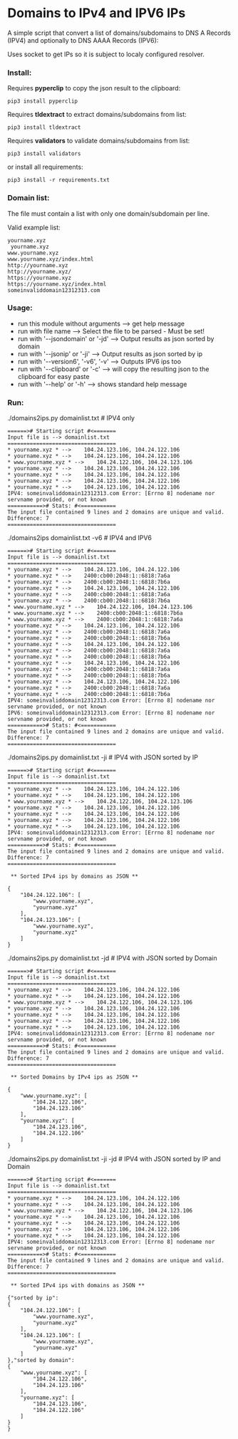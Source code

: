 # Domains to IPv4 and IPV6 IPs

A simple script that convert a list of domains/subdomains to DNS A Records (IPV4) and optionally to DNS AAAA Records (IPV6):

Uses socket to get IPs so it is subject to localy configured resolver.

### Install:
Requires **pyperclip** to copy the json result to the clipboard:
```
pip3 install pyperclip
```
Requires **tldextract** to extract domains/subdomains from list:
```
pip3 install tldextract
```
Requires **validators** to validate domains/subdomains from list:
```
pip3 install validators
```
or install all requirements:
```
pip3 install -r requirements.txt
```

### Domain list:
The file must contain a list with only one domain/subdomain per line.

Valid example list:
```
yourname.xyz
 yourname.xyz
www.yourname.xyz
www.yourname.xyz/index.html
http://yourname.xyz
http://yourname.xyz/
https://yourname.xyz
https://yourname.xyz/index.html
someinvaliddomain12312313.com
```

### Usage:
  - run this module without arguments --> get help message
  - run with file name --> Select the file to be parsed - Must be set!
  - run with '--jsondomain' or '-jd' --> Output results as json sorted by domain
  - run with '--jsonip' or '-ji' --> Output results as json sorted by ip
  - run with '--version6', '-v6', '-v' --> Outputs IPV6 ips too
  - run with '--clipboard' or '-c' --> will copy the resulting json to the clipboard for easy paste
  - run with '--help' or '-h' --> shows standard help message

### Run:
./domains2ips.py domainlist.txt # IPV4 only
```
======># Starting script #<=======
Input file is --> domainlist.txt
==================================
* yourname.xyz * -->	104.24.123.106, 104.24.122.106
* yourname.xyz * -->	104.24.123.106, 104.24.122.106
* www.yourname.xyz * -->	104.24.122.106, 104.24.123.106
* yourname.xyz * -->	104.24.123.106, 104.24.122.106
* yourname.xyz * -->	104.24.123.106, 104.24.122.106
* yourname.xyz * -->	104.24.123.106, 104.24.122.106
* yourname.xyz * -->	104.24.123.106, 104.24.122.106
IPV4: someinvaliddomain12312313.com Error: [Errno 8] nodename nor servname provided, or not known
===========># Stats: #<===========
The input file contained 9 lines and 2 domains are unique and valid. Difference: 7
==================================
```
./domains2ips domainlist.txt -v6 # IPV4 and IPV6
```
======># Starting script #<=======
Input file is --> domainlist.txt
==================================
* yourname.xyz * -->	104.24.123.106, 104.24.122.106
* yourname.xyz * -->	2400:cb00:2048:1::6818:7a6a
* yourname.xyz * -->	2400:cb00:2048:1::6818:7b6a
* yourname.xyz * -->	104.24.123.106, 104.24.122.106
* yourname.xyz * -->	2400:cb00:2048:1::6818:7a6a
* yourname.xyz * -->	2400:cb00:2048:1::6818:7b6a
* www.yourname.xyz * -->	104.24.122.106, 104.24.123.106
* www.yourname.xyz * -->	2400:cb00:2048:1::6818:7b6a
* www.yourname.xyz * -->	2400:cb00:2048:1::6818:7a6a
* yourname.xyz * -->	104.24.123.106, 104.24.122.106
* yourname.xyz * -->	2400:cb00:2048:1::6818:7a6a
* yourname.xyz * -->	2400:cb00:2048:1::6818:7b6a
* yourname.xyz * -->	104.24.123.106, 104.24.122.106
* yourname.xyz * -->	2400:cb00:2048:1::6818:7a6a
* yourname.xyz * -->	2400:cb00:2048:1::6818:7b6a
* yourname.xyz * -->	104.24.123.106, 104.24.122.106
* yourname.xyz * -->	2400:cb00:2048:1::6818:7a6a
* yourname.xyz * -->	2400:cb00:2048:1::6818:7b6a
* yourname.xyz * -->	104.24.123.106, 104.24.122.106
* yourname.xyz * -->	2400:cb00:2048:1::6818:7a6a
* yourname.xyz * -->	2400:cb00:2048:1::6818:7b6a
IPV4: someinvaliddomain12312313.com Error: [Errno 8] nodename nor servname provided, or not known
IPV6: someinvaliddomain12312313.com Error: [Errno 8] nodename nor servname provided, or not known
===========># Stats: #<===========
The input file contained 9 lines and 2 domains are unique and valid. Difference: 7
==================================
```
./domains2ips.py domainlist.txt -ji # IPV4 with JSON sorted by IP
```
======># Starting script #<=======
Input file is --> domainlist.txt
==================================
* yourname.xyz * -->	104.24.123.106, 104.24.122.106
* yourname.xyz * -->	104.24.123.106, 104.24.122.106
* www.yourname.xyz * -->	104.24.122.106, 104.24.123.106
* yourname.xyz * -->	104.24.123.106, 104.24.122.106
* yourname.xyz * -->	104.24.123.106, 104.24.122.106
* yourname.xyz * -->	104.24.123.106, 104.24.122.106
* yourname.xyz * -->	104.24.123.106, 104.24.122.106
IPV4: someinvaliddomain12312313.com Error: [Errno 8] nodename nor servname provided, or not known
===========># Stats: #<===========
The input file contained 9 lines and 2 domains are unique and valid. Difference: 7
==================================

 ** Sorted IPv4 ips by domains as JSON **

{
    "104.24.122.106": [
        "www.yourname.xyz",
        "yourname.xyz"
    ],
    "104.24.123.106": [
        "www.yourname.xyz",
        "yourname.xyz"
    ]
}
```

./domains2ips.py domainlist.txt -jd # IPV4 with JSON sorted by Domain
```
======># Starting script #<=======
Input file is --> domainlist.txt
==================================
* yourname.xyz * -->	104.24.123.106, 104.24.122.106
* yourname.xyz * -->	104.24.123.106, 104.24.122.106
* www.yourname.xyz * -->	104.24.122.106, 104.24.123.106
* yourname.xyz * -->	104.24.123.106, 104.24.122.106
* yourname.xyz * -->	104.24.123.106, 104.24.122.106
* yourname.xyz * -->	104.24.123.106, 104.24.122.106
* yourname.xyz * -->	104.24.123.106, 104.24.122.106
IPV4: someinvaliddomain12312313.com Error: [Errno 8] nodename nor servname provided, or not known
===========># Stats: #<===========
The input file contained 9 lines and 2 domains are unique and valid. Difference: 7
==================================

 ** Sorted Domains by IPv4 ips as JSON **

{
    "www.yourname.xyz": [
        "104.24.122.106",
        "104.24.123.106"
    ],
    "yourname.xyz": [
        "104.24.123.106",
        "104.24.122.106"
    ]
}
```

./domains2ips.py domainlist.txt -ji -jd # IPV4 with JSON sorted by IP and Domain
```
======># Starting script #<=======
Input file is --> domainlist.txt
==================================
* yourname.xyz * -->	104.24.123.106, 104.24.122.106
* yourname.xyz * -->	104.24.123.106, 104.24.122.106
* www.yourname.xyz * -->	104.24.122.106, 104.24.123.106
* yourname.xyz * -->	104.24.123.106, 104.24.122.106
* yourname.xyz * -->	104.24.123.106, 104.24.122.106
* yourname.xyz * -->	104.24.123.106, 104.24.122.106
* yourname.xyz * -->	104.24.123.106, 104.24.122.106
IPV4: someinvaliddomain12312313.com Error: [Errno 8] nodename nor servname provided, or not known
===========># Stats: #<===========
The input file contained 9 lines and 2 domains are unique and valid. Difference: 7
==================================

 ** Sorted IPv4 ips with domains as JSON **

{"sorted by ip":
{
    "104.24.122.106": [
        "www.yourname.xyz",
        "yourname.xyz"
    ],
    "104.24.123.106": [
        "www.yourname.xyz",
        "yourname.xyz"
    ]
},"sorted by domain":
{
    "www.yourname.xyz": [
        "104.24.122.106",
        "104.24.123.106"
    ],
    "yourname.xyz": [
        "104.24.123.106",
        "104.24.122.106"
    ]
}
}
```
